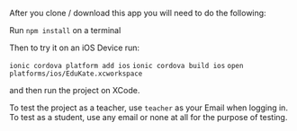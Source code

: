 After you clone / download this app you will need to do the following:

Run `npm install` on a terminal

Then to try it on an iOS Device run:

`ionic cordova platform add ios`
`ionic cordova build ios`
`open platforms/ios/EduKate.xcworkspace`

and then run the project on XCode.

To test the project as a teacher, use `teacher` as your Email when logging in.
To test as a student, use any email or none at all for the purpose of testing.